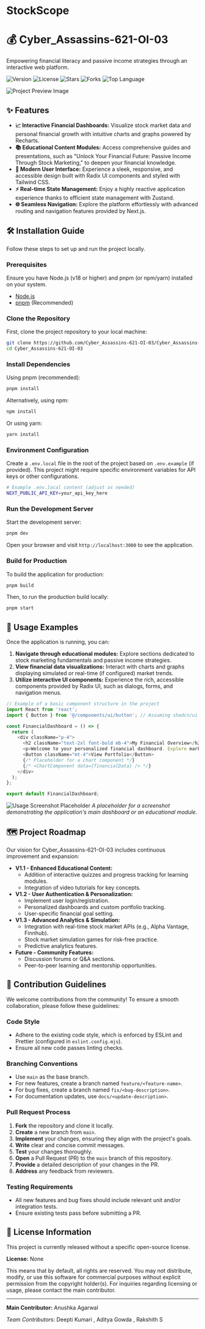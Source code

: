 # StockScope

# 💰 Cyber_Assassins-621-OI-03

Empowering financial literacy and passive income strategies through an interactive web platform.

![Version](https://img.shields.io/badge/version-1.0.0-blue)
![License](https://img.shields.io/badge/license-None-lightgrey)
![Stars](https://img.shields.io/github/stars/Cyber_Assassins-621-OI-03/Cyber_Assassins-621-OI-03?style=social)
![Forks](https://img.shields.io/github/forks/Cyber_Assassins-621-OI-03/Cyber_Assassins-621-OI-03?style=social)
![Top Language](https://img.shields.io/github/languages/top/Cyber_Assassins-621-OI-03/Cyber_Assassins-621-OI-03?style=flat&color=blueviolet)

![Project Preview Image][preview-image]


## ✨ Features

*   **📈 Interactive Financial Dashboards:** Visualize stock market data and personal financial growth with intuitive charts and graphs powered by Recharts.
*   **📚 Educational Content Modules:** Access comprehensive guides and presentations, such as "Unlock Your Financial Future: Passive Income Through Stock Marketing," to deepen your financial knowledge.
*   **🚀 Modern User Interface:** Experience a sleek, responsive, and accessible design built with Radix UI components and styled with Tailwind CSS.
*   **⚡ Real-time State Management:** Enjoy a highly reactive application experience thanks to efficient state management with Zustand.
*   **🌐 Seamless Navigation:** Explore the platform effortlessly with advanced routing and navigation features provided by Next.js.


## 🛠️ Installation Guide

Follow these steps to set up and run the project locally.

### Prerequisites

Ensure you have Node.js (v18 or higher) and pnpm (or npm/yarn) installed on your system.

*   [Node.js](https://nodejs.org/en/download/)
*   [pnpm](https://pnpm.io/installation) (Recommended)

### Clone the Repository

First, clone the project repository to your local machine:

```bash
git clone https://github.com/Cyber_Assassins-621-OI-03/Cyber_Assassins-621-OI-03.git
cd Cyber_Assassins-621-OI-03
```

### Install Dependencies

Using pnpm (recommended):

```bash
pnpm install
```

Alternatively, using npm:

```bash
npm install
```

Or using yarn:

```bash
yarn install
```

### Environment Configuration

Create a `.env.local` file in the root of the project based on `.env.example` (if provided).
This project might require specific environment variables for API keys or other configurations.

```bash
# Example .env.local content (adjust as needed)
NEXT_PUBLIC_API_KEY=your_api_key_here
```

### Run the Development Server

Start the development server:

```bash
pnpm dev
```

Open your browser and visit `http://localhost:3000` to see the application.

### Build for Production

To build the application for production:

```bash
pnpm build
```

Then, to run the production build locally:

```bash
pnpm start
```


## 🚀 Usage Examples

Once the application is running, you can:

1.  **Navigate through educational modules:** Explore sections dedicated to stock marketing fundamentals and passive income strategies.
2.  **View financial data visualizations:** Interact with charts and graphs displaying simulated or real-time (if configured) market trends.
3.  **Utilize interactive UI components:** Experience the rich, accessible components provided by Radix UI, such as dialogs, forms, and navigation menus.

```typescript
// Example of a basic component structure in the project
import React from 'react';
import { Button } from '@/components/ui/button'; // Assuming shadcn/ui or similar

const FinancialDashboard = () => {
  return (
    <div className="p-4">
      <h2 className="text-2xl font-bold mb-4">My Financial Overview</h2>
      <p>Welcome to your personalized financial dashboard. Explore market insights and track your progress.</p>
      <Button className="mt-4">View Portfolio</Button>
      {/* Placeholder for a chart component */}
      {/* <ChartComponent data={financialData} /> */}
    </div>
  );
};

export default FinancialDashboard;
```

![Usage Screenshot Placeholder][usage-screenshot]
*A placeholder for a screenshot demonstrating the application's main dashboard or an educational module.*


## 🗺️ Project Roadmap

Our vision for Cyber_Assassins-621-OI-03 includes continuous improvement and expansion:

*   **V1.1 - Enhanced Educational Content:**
    *   Addition of interactive quizzes and progress tracking for learning modules.
    *   Integration of video tutorials for key concepts.
*   **V1.2 - User Authentication & Personalization:**
    *   Implement user login/registration.
    *   Personalized dashboards and custom portfolio tracking.
    *   User-specific financial goal setting.
*   **V1.3 - Advanced Analytics & Simulation:**
    *   Integration with real-time stock market APIs (e.g., Alpha Vantage, Finnhub).
    *   Stock market simulation games for risk-free practice.
    *   Predictive analytics features.
*   **Future - Community Features:**
    *   Discussion forums or Q&A sections.
    *   Peer-to-peer learning and mentorship opportunities.


## 🤝 Contribution Guidelines

We welcome contributions from the community! To ensure a smooth collaboration, please follow these guidelines:

### Code Style

*   Adhere to the existing code style, which is enforced by ESLint and Prettier (configured in `eslint.config.mjs`).
*   Ensure all new code passes linting checks.

### Branching Conventions

*   Use `main` as the base branch.
*   For new features, create a branch named `feature/<feature-name>`.
*   For bug fixes, create a branch named `fix/<bug-description>`.
*   For documentation updates, use `docs/<update-description>`.

### Pull Request Process

1.  **Fork** the repository and clone it locally.
2.  **Create** a new branch from `main`.
3.  **Implement** your changes, ensuring they align with the project's goals.
4.  **Write** clear and concise commit messages.
5.  **Test** your changes thoroughly.
6.  **Open** a Pull Request (PR) to the `main` branch of this repository.
7.  **Provide** a detailed description of your changes in the PR.
8.  **Address** any feedback from reviewers.

### Testing Requirements

*   All new features and bug fixes should include relevant unit and/or integration tests.
*   Ensure existing tests pass before submitting a PR.


## 📄 License Information

This project is currently released without a specific open-source license.

**License:** None

This means that by default, all rights are reserved. You may not distribute, modify, or use this software for commercial purposes without explicit permission from the copyright holder(s). For inquiries regarding licensing or usage, please contact the main contributor.

---

**Main Contributor:** Anushka Agarwal

*Team Contributors:* Deepti Kumari , Aditya Gowda , Rakshith S

[preview-image]: /preview_example.png "Project Preview Image"
[usage-screenshot]: /usage_example.png "Usage Screenshot"
```
